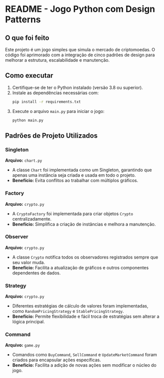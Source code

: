 # README - Jogo Python com Design Patterns

## O que foi feito

Este projeto é um jogo simples que simula o mercado de criptomoedas. O código foi aprimorado com a integração de cinco padrões de design para melhorar a estrutura, escalabilidade e manutenção.

## Como executar

1. Certifique-se de ter o Python instalado (versão 3.8 ou superior).
2. Instale as dependências necessárias com:
   ```bash
   pip install -r requirements.txt
   ```
3. Execute o arquivo `main.py` para iniciar o jogo:
   ```bash
   python main.py
   ```

## Padrões de Projeto Utilizados

### Singleton
**Arquivo:** `chart.py`
- A classe `Chart` foi implementada como um Singleton, garantindo que apenas uma instância seja criada e usada em todo o projeto.
- **Benefício:** Evita conflitos ao trabalhar com múltiplos gráficos.

### Factory
**Arquivo:** `crypto.py`
- A `CryptoFactory` foi implementada para criar objetos `Crypto` centralizadamente.
- **Benefício:** Simplifica a criação de instâncias e melhora a manutenção.

### Observer
**Arquivo:** `crypto.py`
- A classe `Crypto` notifica todos os observadores registrados sempre que seu valor muda.
- **Benefício:** Facilita a atualização de gráficos e outros componentes dependentes de dados.

### Strategy
**Arquivo:** `crypto.py`
- Diferentes estratégias de cálculo de valores foram implementadas, como `RandomPricingStrategy` e `StablePricingStrategy`.
- **Benefício:** Permite flexibilidade e fácil troca de estratégias sem alterar a lógica principal.

### Command
**Arquivo:** `game.py`
- Comandos como `BuyCommand`, `SellCommand` e `UpdateMarketCommand` foram criados para encapsular ações específicas.
- **Benefício:** Facilita a adição de novas ações sem modificar o núcleo do jogo.
